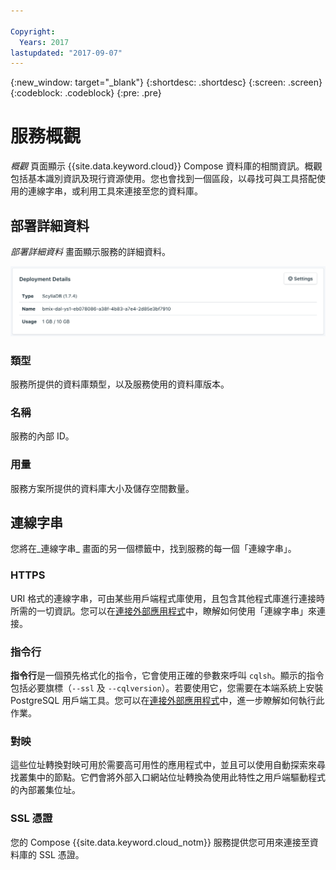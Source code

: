 ```yaml
---

Copyright:
  Years: 2017
lastupdated: "2017-09-07"
---
```


{:new_window: target="_blank"}
{:shortdesc: .shortdesc}
{:screen: .screen}
{:codeblock: .codeblock}
{:pre: .pre}

# 服務概觀

_概觀_ 頁面顯示 {{site.data.keyword.cloud}} Compose 資料庫的相關資訊。概觀包括基本識別資訊及現行資源使用。您也會找到一個區段，以尋找可與工具搭配使用的連線字串，或利用工具來連接至您的資料庫。

## 部署詳細資料

_部署詳細資料_ 畫面顯示服務的詳細資料。

![部署詳細資料](./images/scylla-deployment-details.png "「部署詳細資料」畫面的視圖")

### 類型

服務所提供的資料庫類型，以及服務使用的資料庫版本。

### 名稱

服務的內部 ID。

### 用量

服務方案所提供的資料庫大小及儲存空間數量。


## 連線字串

您將在_連線字串_ 畫面的另一個標籤中，找到服務的每一個「連線字串」。

### HTTPS

URI 格式的連線字串，可由某些用戶端程式庫使用，且包含其他程式庫進行連接時所需的一切資訊。您可以在[連接外部應用程式](./connecting-external.html)中，瞭解如何使用「連線字串」來連接。

### 指令行

**指令行**是一個預先格式化的指令，它會使用正確的參數來呼叫 `cqlsh`。顯示的指令包括必要旗標（`--ssl` 及 `--cqlversion`）。若要使用它，您需要在本端系統上安裝 PostgreSQL 用戶端工具。您可以在[連接外部應用程式](./connecting-external.html)中，進一步瞭解如何執行此作業。

### 對映
這些位址轉換對映可用於需要高可用性的應用程式中，並且可以使用自動探索來尋找叢集中的節點。它們會將外部入口網站位址轉換為使用此特性之用戶端驅動程式的內部叢集位址。

### SSL 憑證

您的 Compose {{site.data.keyword.cloud_notm}} 服務提供您可用來連接至資料庫的 SSL 憑證。
